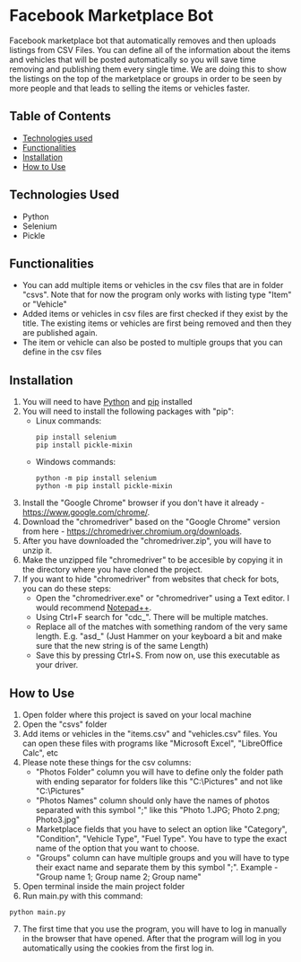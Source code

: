 # Facebook Marketplace Bot

Facebook marketplace bot that automatically removes and then uploads listings from CSV Files. You can define all of the information about the items and vehicles that will be posted automatically so you will save time removing and publishing them every single time. We are doing this to show the listings on the top of the marketplace or groups in order to be seen by more people and that leads to selling the items or vehicles faster.

## Table of Contents
- [Technologies used](#technologies-used)
- [Functionalities](#functionalities)
- [Installation](#installation)
- [How to Use](#how-to-use)

## Technologies Used
- Python
- Selenium
- Pickle

## Functionalities
- You can add multiple items or vehicles in the csv files that are in folder "csvs". Note that for now the program only works with listing type "Item" or "Vehicle"
- Added items or vehicles in csv files are first checked if they exist by the title. The existing items or vehicles are first being removed and then they are published again.
- The item or vehicle can also be posted to multiple groups that you can define in the csv files

## Installation
1. You will need to have [Python](https://www.python.org/downloads/) and [pip](https://pip.pypa.io/en/stable/installation/) installed
2. You will need to install the following packages with "pip":
    - Linux commands:
      ```
      pip install selenium
      pip install pickle-mixin
      ```
    - Windows commands:
      ```
      python -m pip install selenium
      python -m pip install pickle-mixin
      ```
3. Install the "Google Chrome" browser if you don't have it already - https://www.google.com/chrome/.
4. Download the "chromedriver" based on the "Google Chrome" version from here - https://chromedriver.chromium.org/downloads.
5. After you have downloaded the "chromedriver.zip", you will have to unzip it.
6. Make the unzipped file "chromedriver" to be accesible by copying it in the directory where you have cloned the project.
7. If you want to hide "chromedriver" from websites that check for bots, you can do these steps:
	- Open the "chromedriver.exe" or "chromedriver" using a Text editor. I would recommend [Notepad++](https://notepad-plus-plus.org/downloads/).
	- Using Ctrl+F search for "cdc_". There will be multiple matches.
	- Replace all of the matches with something random of the very same length. E.g. "asd_" (Just Hammer on your keyboard a bit and make sure that the new string is of the same Length)
	- Save this by pressing Ctrl+S. From now on, use this executable as your driver.

## How to Use
1. Open folder where this project is saved on your local machine
2. Open the "csvs" folder
3. Add items or vehicles in the "items.csv" and "vehicles.csv" files. You can open these files with programs like "Microsoft Excel", "LibreOffice Calc", etc
4. Please note these things for the csv columns:
	- "Photos Folder" column you will have to define only the folder path with ending separator for folders like this "C:\Pictures\" and not like "C:\Pictures"
	- "Photos Names" column should only have the names of photos separated with this symbol ";" like this "Photo 1.JPG; Photo 2.png; Photo3.jpg"
	- Marketplace fields that you have to select an option like "Category", "Condition", "Vehicle Type", "Fuel Type". You have to type the exact name of the option that you want to choose.
	- "Groups" column can have multiple groups and you will have to type their exact name and separate them by this symbol ";". Example - "Group name 1; Group name 2; Group name"
5. Open terminal inside the main project folder
6. Run main.py with this command:
  ```
  python main.py
  ```
7. The first time that you use the program, you will have to log in manually in the browser that have opened. After that the program will log in you automatically using the cookies from the first log in.
